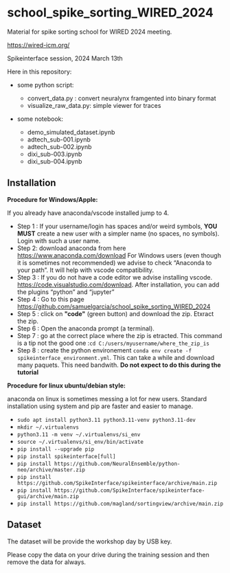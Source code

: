 # school_spike_sorting_WIRED_2024

Material for spike sorting school for WIRED 2024 meeting.

https://wired-icm.org/

Spikeinterface session, 2024 March 13th

Here in this repository:

  * some python script:
    * convert_data.py : convert neuralynx framgented into binary format
    * visualize_raw_data.py: simple viewer for traces

  * some notebook:
    * demo_simulated_dataset.ipynb
    * adtech_sub-001.ipynb
    * adtech_sub-002.ipynb
    * dixi_sub-003.ipynb
    * dixi_sub-004.ipynb


## Installation

**Procedure for Windows/Apple:**

If you already have anaconda/vscode installed jump to 4.

  * Step 1 : If your username/login has spaces and/or weird symbols, **YOU MUST** create
    a new user with a simpler name (no spaces, no symbols). Login with such a user name.
  * Step 2: download anaconda from here https://www.anaconda.com/download
    For Windows users (even though it is sometimes not recommended) we advise to check “Anaconda to your path”.
    It will help with vscode compatibility.
  * Step 3 : If you do not have a code editor we advise installing vscode.
    https://code.visualstudio.com/download.
    After installation, you can add the plugins “python” and “jupyter”
  * Step 4 : Go to this page https://github.com/samuelgarcia/school_spike_sorting_WIRED_2024
  * Step 5 : click on **"code"** (green button) and download the zip. Etxract the zip.
  * Step 6 : Open the anaconda prompt (a terminal).
  * Step 7 : go at the correct place where the zip is etracted.
    This command is a tip not the good one :`cd C:/users/myusername/where_the_zip_is`
  * Step 8 : create the python environement `conda env create -f spikeinterface_environment.yml`.
    This can take a while and download many paquets. This need bandwith.
    **Do not expect to do this during the tutorial**


**Procedure for linux ubuntu/debian style:**

anaconda on linux is sometimes messing a lot for new users.
Standard installation using system and pip are faster and easier to manage.
  
  * `sudo apt install python3.11 python3.11-venv python3.11-dev`
  * `mkdir ~/.virtualenvs`
  * `python3.11 -m venv ~/.virtualenvs/si_env`
  * `source ~/.virtualenvs/si_env/bin/activate`
  * `pip install --upgrade pip`
  * `pip install spikeinterface[full]`
  * `pip install https://github.com/NeuralEnsemble/python-neo/archive/master.zip`
  * `pip install https://github.com/SpikeInterface/spikeinterface/archive/main.zip`
  * `pip install https://github.com/SpikeInterface/spikeinterface-gui/archive/main.zip`
  * `pip install https://github.com/magland/sortingview/archive/main.zip`


## Dataset

The dataset will be provide the workshop day by USB key.

Please copy the data on your drive during the training session and then remove the data for always.






